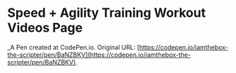 # Speed + Agility Training Workout Videos Page
 _A Pen created at CodePen.io. Original URL: [https://codepen.io/iamthebox-the-scripter/pen/BaNZBKV](https://codepen.io/iamthebox-the-scripter/pen/BaNZBKV).

 